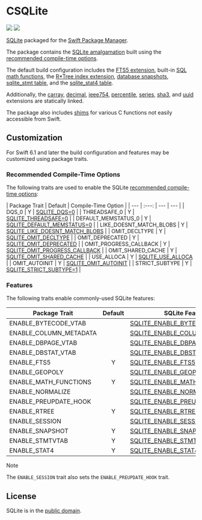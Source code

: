 # CSQLite

[![](https://img.shields.io/endpoint?url=https%3A%2F%2Fswiftpackageindex.com%2Fapi%2Fpackages%2Fsbooth%2FCSQLite%2Fbadge%3Ftype%3Dswift-versions)](https://swiftpackageindex.com/sbooth/CSQLite)
[![](https://img.shields.io/endpoint?url=https%3A%2F%2Fswiftpackageindex.com%2Fapi%2Fpackages%2Fsbooth%2FCSQLite%2Fbadge%3Ftype%3Dplatforms)](https://swiftpackageindex.com/sbooth/CSQLite)

[SQLite](https://sqlite.org/index.html) packaged for the [Swift Package Manager](https://swift.org/package-manager/).

The package contains the [SQLite amalgamation](https://sqlite.org/amalgamation.html) built using the [recommended compile-time options](https://sqlite.org/compile.html#recommended_compile_time_options).

The default build configuration includes the [FTS5 extension](https://sqlite.org/fts5.html), built-in [SQL math functions](https://sqlite.org/lang_mathfunc.html), the [R\*Tree index extension](https://sqlite.org/rtree.html), [database snapshots](https://sqlite.org/c3ref/snapshot.html), [sqlite_stmt table](https://www.sqlite.org/stmt.html), and the [sqlite_stat4 table](https://sqlite.org/fileformat2.html#stat4tab).

Additionally, the [carray](https://sqlite.org/carray.html), [decimal](https://sqlite.org/floatingpoint.html#the_decimal_c_extension), [ieee754](https://sqlite.org/floatingpoint.html#the_ieee754_c_extension), [percentile](https://www.sqlite.org/src/file/ext/misc/percentile.c), [series](https://www.sqlite.org/src/file/ext/misc/series.c), [sha3](https://www.sqlite.org/src/file/ext/misc/shathree.c), and [uuid](https://www.sqlite.org/src/file/ext/misc/uuid.c) extensions are statically linked.

The package also includes [shims](Sources/CSQLite/include/csqlite_shims.h) for various C functions not easily accessible from Swift.

## Customization

For Swift 6.1 and later the build configuration and features may be customized using package traits.

### Recommended Compile-Time Options

The following traits are used to enable the SQLite [recommended compile-time options](https://sqlite.org/compile.html#recommended_compile_time_options):

| Package Trait | Default | Compile-Time Option |
| --- | :---: | --- | --- |
| DQS_0 | Y | [SQLITE_DQS=0](https://sqlite.org/compile.html#dqs) |
| THREADSAFE_0 | Y | [SQLITE_THREADSAFE=0](https://sqlite.org/compile.html#threadsafe) |
| DEFAULT_MEMSTATUS_0 | Y | [SQLITE_DEFAULT_MEMSTATUS=0](https://sqlite.org/compile.html#default_memstatus) |
| LIKE_DOESNT_MATCH_BLOBS | Y | [SQLITE_LIKE_DOESNT_MATCH_BLOBS](https://sqlite.org/compile.html#like_doesnt_match_blobs) |
| OMIT_DECLTYPE | Y | [SQLITE_OMIT_DECLTYPE](https://sqlite.org/compile.html#omit_decltype) |
| OMIT_DEPRECATED | Y | [SQLITE_OMIT_DEPRECATED](https://sqlite.org/compile.html#omit_deprecated) |
| OMIT_PROGRESS_CALLBACK | Y | [SQLITE_OMIT_PROGRESS_CALLBACK](https://sqlite.org/compile.html#omit_progress_callback) |
| OMIT_SHARED_CACHE | Y | [SQLITE_OMIT_SHARED_CACHE](https://sqlite.org/compile.html#omit_shared_cache) |
| USE_ALLOCA | Y | [SQLITE_USE_ALLOCA](https://sqlite.org/compile.html#use_alloca) |
| OMIT_AUTOINIT | Y | [SQLITE_OMIT_AUTOINIT](https://sqlite.org/compile.html#omit_autoinit) |
| STRICT_SUBTYPE | Y | [SQLITE_STRICT_SUBTYPE=1](https://sqlite.org/compile.html#strict_subtype) |

### Features

The following traits enable commonly-used SQLite features:

| Package Trait | Default | SQLite Feature |
| --- | :---: | --- |
| ENABLE_BYTECODE_VTAB | | [SQLITE_ENABLE_BYTECODE_VTAB](https://sqlite.org/bytecodevtab.html) |
| ENABLE_COLUMN_METADATA | | [SQLITE_ENABLE_COLUMN_METADATA](https://sqlite.org/c3ref/column_database_name.html) |
| ENABLE_DBPAGE_VTAB | | [SQLITE_ENABLE_DBPAGE_VTAB](https://sqlite.org/dbpage.html) |
| ENABLE_DBSTAT_VTAB | | [SQLITE_ENABLE_DBSTAT_VTAB](https://sqlite.org/dbstat.html) |
| ENABLE_FTS5 | Y | [SQLITE_ENABLE_FTS5](https://sqlite.org/fts5.html) |
| ENABLE_GEOPOLY | | [SQLITE_ENABLE_GEOPOLY](https://sqlite.org/geopoly.html) |
| ENABLE_MATH_FUNCTIONS | Y | [SQLITE_ENABLE_MATH_FUNCTIONS](https://sqlite.org/lang_mathfunc.html) |
| ENABLE_NORMALIZE | | [SQLITE_ENABLE_NORMALIZE](https://sqlite.org/c3ref/expanded_sql.html) |
| ENABLE_PREUPDATE_HOOK | | [SQLITE_ENABLE_PREUPDATE_HOOK](https://sqlite.org/c3ref/preupdate_blobwrite.html) |
| ENABLE_RTREE | Y | [SQLITE_ENABLE_RTREE](https://sqlite.org/rtree.html) |
| ENABLE_SESSION | | [SQLITE_ENABLE_SESSION](https://sqlite.org/sessionintro.html) |
| ENABLE_SNAPSHOT | Y | [SQLITE_ENABLE_SNAPSHOT](https://sqlite.org/c3ref/snapshot.html) |
| ENABLE_STMTVTAB | Y | [SQLITE_ENABLE_STMTVTAB](https://sqlite.org/stmt.html) |
| ENABLE_STAT4 | Y | [SQLITE_ENABLE_STAT4](https://sqlite.org/fileformat2.html#stat4tab) |

> [!NOTE]
> The `ENABLE_SESSION` trait also sets the `ENABLE_PREUPDATE_HOOK` trait.

## License

SQLite is in the [public domain](https://sqlite.org/copyright.html).
